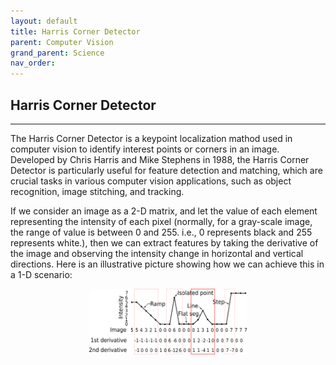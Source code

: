 ```yaml
---
layout: default
title: Harris Corner Detector 
parent: Computer Vision
grand_parent: Science
nav_order: 
---
```


## Harris Corner Detector

---

The Harris Corner Detector is a keypoint localization mathod used in computer vision to identify interest points or corners in an image. Developed by Chris Harris and Mike Stephens in 1988, the Harris Corner Detector is particularly useful for feature detection and matching, which are crucial tasks in various computer vision applications, such as object recognition, image stitching, and tracking.

If we consider an image as a 2-D matrix, and let the value of each element representing the intensity of each pixel (normally, for a gray-scale image, the range of value is between 0 and 255. i.e., 0 represents black and 255 represents white.), then we can extract features by taking the derivative of the image and observing the intensity change in horizontal and vertical directions. Here is an illustrative picture showing how we can achieve this in a 1-D scenario:

<div style="text-align:center;">
<img src="../../../Images/ImageDerivativeIlustration.png" alt="Illustration of Image Derivatives" style="width:50%; height:auto;">
</div>

